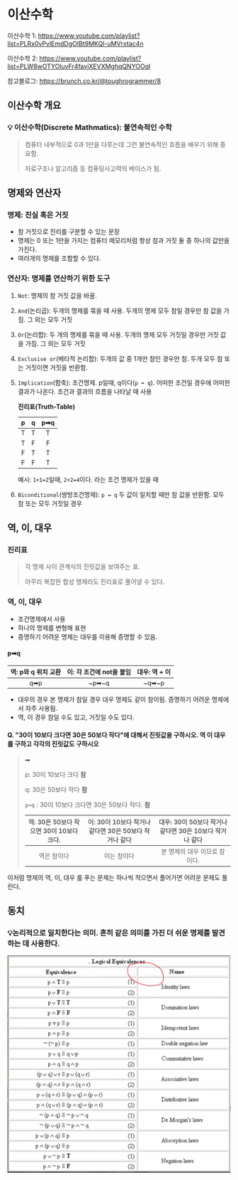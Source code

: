 # 이산수학

이산수학 1: https://www.youtube.com/playlist?list=PLRx0vPvlEmdDgOIBt9MKQl-uMVrxtac4n

이산수학 2: https://www.youtube.com/playlist?list=PLW8wOTYOluvFr4favjXEVXMghqQNYOOqI

참고블로그: https://brunch.co.kr/@toughrogrammer/8



## 이산수학 개요

### 💡 이산수학(Discrete Mathmatics): 불연속적인 수학

> 컴퓨터 내부적으로 0과 1만을 다루는데 그런 불연속적인 흐름을 배우기 위해 중요함.
>
> 자료구조나 알고리즘 등 컴퓨팅사고력의 베이스가 됨.



## 명제와 연산자

### 명제: 진실 혹은 거짓

- 참 거짓으로 진리를 구분할 수 있는 문장
- 명제는 0 또는 1만을 가지는 컴퓨터 메모리처럼 항상 참과 거짓 둘 중 하나의 값만을 가진다.
- 여러개의 명제를 조합할 수 있다.

### 연산자: 명제를 연산하기 위한 도구

1. `Not`: 명제의 참 거짓 값을 바꿈. 

2. `And`(논리곱): 두개의 명제를 묶을 때 사용. 두개의 명제 모두 참일 경우만 참 값을 가짐. 그 외는 모두 거짓

3. `Or`(논리합): 두 개의 명제를 묶을 때 사용. 두개의 명제 모두 거짓일 경우만 거짓 값을 가짐. 그 외는 모두 거짓

4. `Exclusive or`(배타적 논리합):  두개의 값 중 1개만 참인 경우만 참. 두개 모두 참 또는 거짓이면 거짓을 반환함.

5. `Implication`(함축):  조건명제. p일때, q이다(`p ➡ q`). 어떠한 조건일 경우에 어떠한 결과가 나온다. 조건과 결과의 흐름을 나타날 때 사용

   **진리표(Truth-Table)**

   |  p   |  q   | p➡q  |
   | :--: | :--: | :--: |
   |  T   |  T   |  T   |
   |  T   |  F   |  F   |
   |  F   |  T   |  T   |
   |  F   |  F   |  T   |

   예시: `1+1=2`일때, `2+2=4`이다. 라는 조건 명제가 있을 때

6. `Biconditional`(쌍방조건명제): `p ↔ q` 두 값이 일치할 때만 참 값을 반환함. 모두 참 또는 모두 거짓일 경우



## 역, 이, 대우

### 진리표

> 각 명제 사이 관계식의 진릿값을 보여주는 표.
>
> 아무리 복잡한 합성 명제라도 진리표로 풀어낼 수 있다.

### 역, 이, 대우

- 조건명제에서 사용
- 하나의 명제를 변형해 표현
- 증명하기 어려운 명제는 대우를 이용해 증명할 수 있음.

#### p➡q

| 역: p와 q 위치 교환 | 이: 각 조건에 not을 붙임 | 대우: 역 + 이 |
| :-----------------: | :----------------------: | :-----------: |
|         q➡p         |          ~p➡~q           |     ~q➡~p     |

- 대우의 경우 본 명제가 참일 경우 대우 명제도 같이 참이됨. 증명하기 어려운 명제에서 자주 사용됨.
- 역, 이 경우 참일 수도 있고, 거짓일 수도 있다.



#### Q. "30이 10보다 크다면 30은 50보다 작다"에 대해서 진릿값을 구하시오. 역 이 대우를 구하고 각각의 진릿값도 구하시오

> ➡
>
> p: 30이 10보다 크다 **참**
>
> q: 30은 50보다 작다 **참**
>
> `p➡q` : 30이 10보다 크다면 30은 50보다 작다. **참**
>
> | 역: 30은 50보다 작으면 30이 10보다 크다. | 이: 30이 10보다 작거나 같다면 30은 50보다 작거나 같다 | 대우: 30이 50보다 작거나 같다면 30은 10보다 작거나 같다 |
> | :--------------------------------------: | :---------------------------------------------------: | :-----------------------------------------------------: |
> |               역은 참이다                |                      이는 참이다                      |              본 명제의 대우 이므로 참이다.              |

이처럼 명제의 역, 이, 대우 를 푸는 문제는 하나씩 적으면서 풀어가면 어려운 문제도 풀린다.



## 동치

### 💡논리적으로 일치한다는 의미. 흔히 같은 의미를 가진 더 쉬운 명제를 발견하는 데 사용한다.



![동치법칙](CS사진/동치법칙.PNG)

